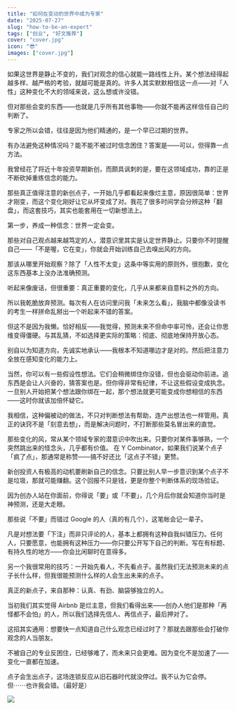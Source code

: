 ```yaml
---
title: "如何在变动的世界中成为专家"
date: "2025-07-27"
slug: "how-to-be-an-expert"
tags: ["创业", "好文推荐"]
cover: "cover.jpg"
icon: "😎"
images: ["cover.jpg"]
---
```

如果这世界是静止不变的，我们对观念的信心就能一路线性上升。某个想法经得起越多样、越严格的考验，就越可能是真的。许多人其实默默相信这一点——对「人性」这种变化不大的领域来说，这么想或许没错。



但对那些会变的东西——也就是几乎所有其他事物——你就不能再这样信任自己的判断了。



专家之所以会错，往往是因为他们精通的，是一个早已过期的世界。



有办法避免这种情况吗？能不能不被过时信念困住？答案是——可以，但得靠一点方法。



我曾经花了将近十年投资早期新创，而颇具讽刺的是，要在这领域成功，靠的正是不断砍掉重练信念的能力。



那些真正值得注意的新创点子，一开始几乎都看起来像烂主意，原因很简单：世界才刚变，而这个变化刚好让它从坏变成了对。我花了很多时间学会分辨这种「翻盘」，而这套技巧，其实也能套用在一切新想法上。



第一步，养成一种信念：世界一定会变。



那些对自己观点越来越笃定的人，潜意识里其实是认定世界静止。只要你不时提醒自己——「不是喔，它在变」，你就会开始训练自己去嗅出风的方向。



那该从哪里开始观察？除了「人性不太变」这条中等实用的原则外，很抱歉，变化这东西基本上没办法准确预测。



听起来像废话，但很重要：真正重要的变化，几乎从来都来自意料之外的方向。



所以我乾脆放弃预测。每次有人在访问里问我「未来怎么看」，我脑中都像没读书的考生一样拼命乱掰出一个听起来不错的答案。



但这不是因为我懒。恰好相反——我觉得，预测未来不但命中率可怜，还会让你思维变得僵硬。与其乱猜，不如选择更实际的策略：彻底、彻底地保持开放心态。



别自以为知道方向，先诚实地承认——我根本不知道哪边才是对的。然后把注意力全放在感知变化的能力上。



当然，你可以有一些假设性想法。它们会稍微绑住你没错，但也会驱动你前进。追东西是会让人兴奋的，猜答案也是。但你得非常有纪律，不让这些假设变成执念。
一旦别人开始把某个想法跟你绑在一起，那个想法就更可能变成你想相信的东西——这时你就该加倍怀疑它。



我相信，这种偏被动的做法，不只对判断想法有帮助，连产出想法也一样管用。真正的诀窍不是「刻意去想」，而是解决问题时，不打断那些莫名冒出来的直觉。



那些变化的风，常从某个领域专家的潜意识中吹出来。只要你对某件事够熟，一个突然跳出来的怪念头，几乎都有价值。
在 Y Combinator，如果我们说某个点子「疯了点」，那通常是称赞——搞不好还比「这点子不错」更赞。



新创投资人有极高的动机要刷新自己的信念。只要比别人早一步意识到某个点子不是垃圾，那就可能赚翻。这个回报不只是钱，更是你整个判断体系的现场验证。



因为创办人站在你面前，你得说「要」或「不要」，几个月后你就会知道你当时是神预测，还是大走眼。



那些说「不要」而错过 Google 的人（真的有几个），这笔帐会记一辈子。



凡是对想法要「下注」而非只评论的人，基本上都拥有这种自我纠错压力。任何人，只要愿意，也能拥有这种压力——你只要公开写下自己的判断。写在有标题、有持久性的地方——你会比闲聊时在意得多。



另一个我很常用的技巧：一开始先看人，不先看点子。虽然我们无法预测未来的点子长什么样，但我很能预测什么样的人会生出未来的点子。



真正的新点子，来自那种：认真、有劲、脑袋够独立的人。



当初我们其实觉得 Airbnb 是烂主意，但我们看得出来——创办人他们是那种「再怪都不会怕」的人，所以我们选择先信人、再信点子，最后押对了。



这招其实通用：想要快一点知道自己什么观念已经过时了？那就去跟那些会打破你观念的人当朋友。



不被自己的专业反困住，已经够难了，而未来只会更难。因为变化不是加速了——变化一直都在加速。



点子会生出点子，这场连锁反应从旧石器时代就没停过。我不认为它会停。
但⋯⋯也许我会错。（最好是）




![](https://prod-files-secure.s3.us-west-2.amazonaws.com/112d0858-5090-4d34-a606-b75eb8d65fd2/46476355-9cf3-4e99-9b7a-3531bc426380/1000202064.png?X-Amz-Algorithm=AWS4-HMAC-SHA256&X-Amz-Content-Sha256=UNSIGNED-PAYLOAD&X-Amz-Credential=ASIAZI2LB466W2JJ6RY7%2F20251028%2Fus-west-2%2Fs3%2Faws4_request&X-Amz-Date=20251028T233016Z&X-Amz-Expires=3600&X-Amz-Security-Token=IQoJb3JpZ2luX2VjEA8aCXVzLXdlc3QtMiJGMEQCIFhlO%2BOFypZwIlUd9LSAVzu6LFrJEjQp7WQFgLvz3IKyAiB7YvR8wUBKkcVu2KI1WJUiCzu9vY2PmsSH4S7b%2BrE4DiqIBAjI%2F%2F%2F%2F%2F%2F%2F%2F%2F%2F8BEAAaDDYzNzQyMzE4MzgwNSIM9r%2FKtanOOctY%2FCmXKtwD4LJV%2B0Sbqht11Q2n9nccwQdtWCIN71hoko%2F60nQq4Rr24oGRFNqB8%2FKoBkDmCxMxqI1UF%2FKgVyk%2BjuPL3I8W2v39RpctnsWkFILEY1KEcFYgc2tzVg9YaYS6Iw1epQ7oIM%2Bo%2BWHYR4zhq7zY5HbUocEoWVrJIw%2BvQKSrTImCfR7oe24uXCH%2FNkoqb3%2FLcrEwCcvIwimMSrmPgtkz9ei8aMo7lZY2If3j%2FqBDk0sEOT4W89%2FACcIb49BMerdt6apN55H3FOH4fXkMFaUeLiN7TOXtqfkiLysfVYVVk9OffS9hyXk8%2Fv4xeOxDw6m%2BuSToPwEQUxUj2p%2BYkenzwc1pC9OjE3vsTePT4qpRfp4d2nf6MysehnXk4di33TBKORJfmVs747WoRUEYmwqhqZfdOsMeFfqLLPgaRu%2FYpdnqjpYJXI6sbzIAUFf5PgWWnYXtJbY5CgieeASlSDS8IC7KEazlnzz6Ta1T3WmcKcvLL4QwsbA4T%2F5qCwjKT637ykjnSOfwKxkO9wnUTnEYC%2BdEvcdt9oE6XELHSQp%2Fb2UVTEhitRBv%2BZozHgSEohFAT8sEzX90PlEFNeFF78MuLJMVpvlWKWUw7xnCYwjzCLUGDz9ue1Wl8z1NfQQZhTQw3pOFyAY6pgHuD8aoS9EvRXqBpwpVIOBF0w%2BD5v%2FAibAnpcsCQ6lm7q%2B6mmcoambHTTuEsmynsrUpGEPoQty4WQPpaupjFYL6KtT1HQDBV5HO7wVjLs6OLza9n7QdsWqcD7Sb%2BRQN4ILE6gxmsRrgmLWk%2BKFLRwDwS5xrqBeWVjgimvXGOpfhQtS30T%2BJSyDsD1Vhz7bItiX%2FJMbr3ZKMer6OWk%2Bb0IgysFRJw2rr&X-Amz-Signature=19caf5f9981eb4b45d9a89dd999095bfd0af2dfaac8b2a00f78c447c74ca1f8a&X-Amz-SignedHeaders=host&x-amz-checksum-mode=ENABLED&x-id=GetObject)

